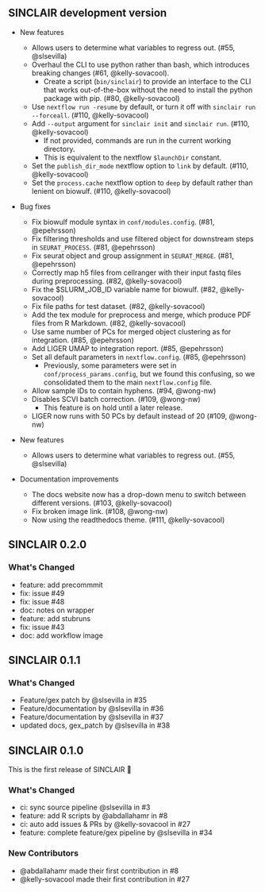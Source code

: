 ## SINCLAIR development version

- New features
  - Allows users to determine what variables to regress out. (#55, @slsevilla)
  - Overhaul the CLI to use python rather than bash, which introduces breaking changes (#61, @kelly-sovacool).
    - Create a script (`bin/sinclair`) to provide an interface to the CLI that works out-of-the-box without the need to install the python package with pip. (#80, @kelly-sovacool)
  - Use `nextflow run -resume` by default, or turn it off with `sinclair run --forceall`. (#110, @kelly-sovacool)
  - Add `--output` argument for `sinclair init` and `sinclair run`. (#110, @kelly-sovacool)
    - If not provided, commands are run in the current working directory.
    - This is equivalent to the nextflow `$launchDir` constant.
  - Set the `publish_dir_mode` nextflow option to `link` by default. (#110, @kelly-sovacool)
  - Set the `process.cache` nextflow option to `deep` by default rather than lenient on biowulf. (#110, @kelly-sovacool)
- Bug fixes
  - Fix biowulf module syntax in `conf/modules.config`. (#81, @epehrsson)
  - Fix filtering thresholds and use filtered object for downstream steps in `SEURAT_PROCESS`. (#81, @epehrsson)
  - Fix seurat object and group assignment in `SEURAT_MERGE`. (#81, @epehrsson)
  - Correctly map h5 files from cellranger with their input fastq files during preprocessing. (#82, @kelly-sovacool)
  - Fix the $SLURM_JOB_ID variable name for biowulf. (#82, @kelly-sovacool)
  - Fix file paths for test dataset. (#82, @kelly-sovacool)
  - Add the tex module for preprocess and merge, which produce PDF files from R Markdown. (#82, @kelly-sovacool)
  - Use same number of PCs for merged object clustering as for integration. (#85, @epehrsson)
  - Add LIGER UMAP to integration report. (#85, @epehrsson)
  - Set all default parameters in `nextflow.config`. (#85, @epehrsson)
    - Previously, some parameters were set in `conf/process_params.config`, but we found this confusing, so we consolidated them to the main `nextflow.config` file.
  - Allow sample IDs to contain hyphens. (#94, @wong-nw)
  - Disables SCVI batch correction. (#109, @wong-nw)
    - This feature is on hold until a later release.
  - LIGER now runs with 50 PCs by default instead of 20 (#109, @wong-nw)
- New features

  - Allows users to determine what variables to regress out. (#55, @slsevilla)

- Documentation improvements
  - The docs website now has a drop-down menu to switch between different versions. (#103, @kelly-sovacool)
  - Fix broken image link. (#108, @wong-nw)
  - Now using the readthedocs theme. (#111, @kelly-sovacool)

## SINCLAIR 0.2.0

### What's Changed

- feature: add precommmit
- fix: issue #49
- fix: issue #48
- doc: notes on wrapper
- feature: add stubruns
- fix: issue #43
- doc: add workflow image

## SINCLAIR 0.1.1

### What's Changed

- Feature/gex patch by @slsevilla in #35
- Feature/documentation by @slsevilla in #36
- Feature/documentation by @slsevilla in #37
- updated docs, gex_patch by @slsevilla in #38

## SINCLAIR 0.1.0

This is the first release of SINCLAIR 🎉

### What's Changed

- ci: sync source pipeline @slsevilla in #3
- feature: add R scripts by @abdallahamr in #8
- ci: auto add issues & PRs by @kelly-sovacool in #27
- feature: complete feature/gex pipeline by @slsevilla in #34

### New Contributors

- @abdallahamr made their first contribution in #8
- @kelly-sovacool made their first contribution in #27
